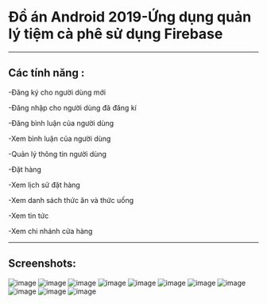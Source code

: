 # Đồ án Android 2019-Ứng dụng quản lý tiệm cà phê sử dụng Firebase
 --------------------------------------------------------------------------------------------
 ## Các tính năng :

 -Đăng ký cho người dùng mới

 -Đăng nhập cho người dùng đã đăng kí

 -Đăng bình luận của người dùng

 -Xem bình luận của người dùng

 -Quản lý thông tin người dùng

 -Đặt hàng

 -Xem lịch sử đặt hàng

 -Xem danh sách thức ăn và thức uống

 -Xem tin tức

 -Xem chi nhánh cửa hàng

 ---------------------------------------------------------------------------------------------
## Screenshots:
![image](https://user-images.githubusercontent.com/32707186/63025739-09e72c00-bed4-11e9-9e0d-4cd27a10403e.png)
![image](https://user-images.githubusercontent.com/32707186/63026150-d789fe80-bed4-11e9-9dc4-963ddab0c10d.png)
![image](https://user-images.githubusercontent.com/32707186/63026200-effa1900-bed4-11e9-927e-e59167821788.png)
![image](https://user-images.githubusercontent.com/32707186/63026279-191aa980-bed5-11e9-9582-ad404822628c.png)
![image](https://user-images.githubusercontent.com/32707186/63026307-2899f280-bed5-11e9-8a2b-0f5567163d47.png)
![image](https://user-images.githubusercontent.com/32707186/63026327-32235a80-bed5-11e9-8d47-54ada25241cb.png)
![image](https://user-images.githubusercontent.com/32707186/63026365-41a2a380-bed5-11e9-91ff-4845f3d9483a.png)
![image](https://user-images.githubusercontent.com/32707186/63026390-4e26fc00-bed5-11e9-85f5-d4db226f045e.png)
![image](https://user-images.githubusercontent.com/32707186/63026419-597a2780-bed5-11e9-9bf2-d2dc4a0890fb.png)
![image](https://user-images.githubusercontent.com/32707186/63026442-64cd5300-bed5-11e9-9b24-04ff7981849f.png)
![image](https://user-images.githubusercontent.com/32707186/63026463-6eef5180-bed5-11e9-8236-3cd68ad70270.png)


